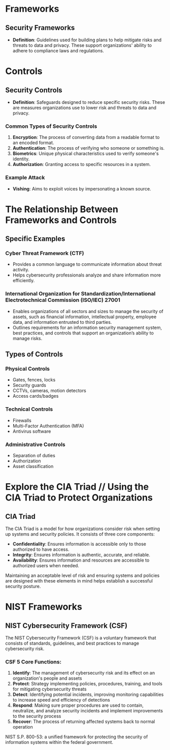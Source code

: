 # Frameworks

## Security Frameworks
- **Definition**: Guidelines used for building plans to help mitigate risks and threats to data and privacy. These support organizations' ability to adhere to compliance laws and regulations.

# Controls

## Security Controls
- **Definition**: Safeguards designed to reduce specific security risks. These are measures organizations use to lower risk and threats to data and privacy.

### Common Types of Security Controls
1. **Encryption**: The process of converting data from a readable format to an encoded format.
2. **Authentication**: The process of verifying who someone or something is.
3. **Biometrics**: Unique physical characteristics used to verify someone's identity.
4. **Authorization**: Granting access to specific resources in a system.

### Example Attack
- **Vishing**: Aims to exploit voices by impersonating a known source.

# The Relationship Between Frameworks and Controls

## Specific Examples

### Cyber Threat Framework (CTF)
- Provides a common language to communicate information about threat activity.
- Helps cybersecurity professionals analyze and share information more efficiently.

### International Organization for Standardization/International Electrotechnical Commission (ISO/IEC) 27001
- Enables organizations of all sectors and sizes to manage the security of assets, such as financial information, intellectual property, employee data, and information entrusted to third parties.
- Outlines requirements for an information security management system, best practices, and controls that support an organization’s ability to manage risks.

## Types of Controls

### Physical Controls
- Gates, fences, locks
- Security guards
- CCTVs, cameras, motion detectors
- Access cards/badges

### Technical Controls
- Firewalls
- Multi-Factor Authentication (MFA)
- Antivirus software

### Administrative Controls
- Separation of duties
- Authorization
- Asset classification

# Explore the CIA Triad // Using the CIA Triad to Protect Organizations

## CIA Triad
The CIA Triad is a model for how organizations consider risk when setting up systems and security policies. It consists of three core components:
- **Confidentiality**: Ensures information is accessible only to those authorized to have access.
- **Integrity**: Ensures information is authentic, accurate, and reliable.
- **Availability**: Ensures information and resources are accessible to authorized users when needed.

Maintaining an acceptable level of risk and ensuring systems and policies are designed with these elements in mind helps establish a successful security posture.

# NIST Frameworks

## NIST Cybersecurity Framework (CSF)
The NIST Cybersecurity Framework (CSF) is a voluntary framework that consists of standards, guidelines, and best practices to manage cybersecurity risk.

### CSF 5 Core Functions:
1. **Identify**: The management of cybersecurity risk and its effect on an organization's people and assets
2. **Protect**: Strategy implementing policies, procedures, training, and tools for mitigating cybersecurity threats
3. **Detect**: Identifying potential incidents, improving monitoring capabilities to increase speed and efficiency of detections
4. **Respond**: Making sure proper procedures are used to contain, neutralize, and analyze security incidents and implement improvements to the security process
5. **Recover**: The process of returning affected systems back to normal operation

NIST S.P. 800-53: a unified framework for protecting the security of information systems within the federal government.









